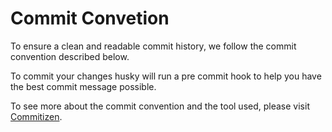 # Commit Convetion

To ensure a clean and readable commit history, we follow the commit convention
described below.

To commit your changes husky will run a pre commit hook to help you have the
best commit message possible.

To see more about the commit convention and the tool used, please visit
[Commitizen](https://commitizen-tools.github.io/commitizen/).
